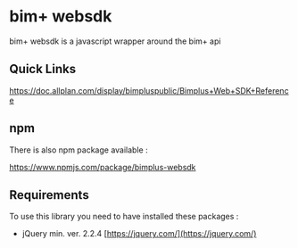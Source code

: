 bim+ websdk
=========

bim+ websdk is a javascript wrapper around the bim+ api

Quick Links
-----------

https://doc.allplan.com/display/bimpluspublic/Bimplus+Web+SDK+Reference


npm
---

There is also npm package available :

https://www.npmjs.com/package/bimplus-websdk


Requirements 
-----------

To use this library you need to have installed these packages :

  * jQuery min. ver. 2.2.4      [https://jquery.com/](https://jquery.com/)
    
